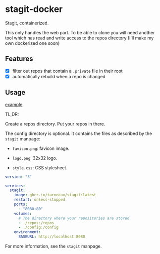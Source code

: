 # stagit-docker
Stagit, containerized.

This only handles the web part. To be able to clone you will need another tool which has read and write access to the repos directory (I'll make my own dockerized one soon)

## Features

- [x] filter out repos that contain a `.private` file in their root
- [x] automatically rebuild when a repo is changed

## Usage

[example](example/)

TL;DR:

Create a repos directory. Put your repos in there.

The config directory is optional. It contains the files as described by the `stagit` manpage:

- `favicon.png`: favicon image.

- `logo.png`: 32x32 logo.

- `style.css`: CSS stylesheet.


```yaml
version: "3"

services:
  stagit:
    image: ghcr.io/tarneaux/stagit:latest
    restart: unless-stopped
    ports:
      - "8080:80"
    volumes:
      # The directory where your repositories are stored
      - ./repos:/repos
      - ./config:/config
    environment:
      BASEURL: http://localhost:8080
```


For more information, see the `stagit` manpage.


